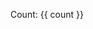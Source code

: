 <script setup lang="ts">
import { ref } from 'vue'

const count = ref(0)
</script>

Count: {{ count }}
